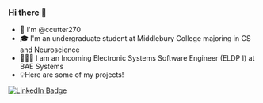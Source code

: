 ### Hi there 👋

- 👋 I'm @ccutter270
- 🎓 I'm an undergraduate student at Middlebury College majoring in CS and Neuroscience
- 👩🏻‍💻 I am an Incoming Electronic Systems Software Engineer (ELDP I) at BAE Systems
- 💡Here are some of my projects!

<div id="badges">
  <a href="https://www.linkedin.com/in/caroline-cutter/">
    <img src="https://img.shields.io/badge/LinkedIn-blue?style=for-the-badge&logo=linkedin&logoColor=white" alt="LinkedIn Badge"/>
  </a>
  
  

<!--
**ccutter270/ccutter270** is a ✨ _special_ ✨ repository because its `README.md` (this file) appears on your GitHub profile.

Here are some ideas to get you started:

- 🔭 I’m currently working on ...
- 🌱 I’m currently learning ...
- 👯 I’m looking to collaborate on ...
- 🤔 I’m looking for help with ...
- 💬 Ask me about ...
- 📫 How to reach me: ...
- 😄 Pronouns: ...
- ⚡ Fun fact: ...
-->
